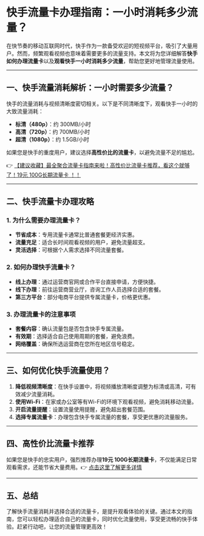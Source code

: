 # 快手流量卡办理指南：一小时消耗多少流量？

在快节奏的移动互联网时代，快手作为一款备受欢迎的短视频平台，吸引了大量用户。然而，频繁观看视频也意味着需要更多的流量支持。本文将为您详细解答**快手如何办理流量卡**以及**观看快手一小时消耗多少流量**，帮助您更好地管理流量使用。

---

## 一、快手流量消耗解析：一小时需要多少流量？

快手的流量消耗与视频清晰度密切相关。以下是不同清晰度下，观看快手一小时的大致流量消耗：

- **标清（480p）**：约 300MB/小时  
- **高清（720p）**：约 700MB/小时  
- **超清（1080p）**：约 1.5GB/小时  

如果您是快手的重度用户，建议选择**高性价比的流量卡**，以避免流量不足的尴尬。

👉 [【建议收藏】最全聚合流量卡指南来啦！高性价比流量卡推荐，看这个就够了！19元 100G长期流量卡 ！！](https://bit.ly/Liuliangka)

---

## 二、快手流量卡办理攻略

### 1. 为什么需要办理流量卡？
- **节省成本**：专用流量卡通常比普通套餐更经济实惠。  
- **流量充足**：适合长时间观看视频的用户，避免流量超支。  
- **灵活选择**：可根据个人需求选择不同流量套餐。  

### 2. 如何办理快手流量卡？
- **线上办理**：通过运营商官网或合作平台直接申请，方便快捷。  
- **线下办理**：前往运营商营业厅，咨询工作人员选择合适的套餐。  
- **第三方平台**：部分电商平台提供专属流量卡，价格更优惠。  

### 3. 办理流量卡的注意事项
- **套餐内容**：确认流量包是否包含快手专属流量。  
- **有效期**：选择适合自己使用周期的套餐，避免浪费。  
- **网络覆盖**：确保所选运营商在您所在地区信号稳定。  

---

## 三、如何优化快手流量使用？

1. **降低视频清晰度**：在快手设置中，将视频播放清晰度调整为标清或高清，可有效减少流量消耗。  
2. **使用Wi-Fi**：在家或办公室等有Wi-Fi的环境下观看视频，避免消耗移动流量。  
3. **开启流量提醒**：设置流量使用提醒，避免超出套餐范围。  
4. **选择专属流量卡**：办理包含快手专属流量的套餐，享受更优惠的流量服务。  

---

## 四、高性价比流量卡推荐

如果您是快手的忠实用户，强烈推荐办理**19元 100G长期流量卡**，不仅能满足日常观看需求，还能节省大量费用。👉 [点击这里了解更多详情](https://bit.ly/Liuliangka)

---

## 五、总结

了解快手流量消耗并选择合适的流量卡，是提升观看体验的关键。通过本文的指南，您可以轻松办理适合自己的流量卡，同时优化流量使用，享受更流畅的快手体验。赶紧行动吧，让您的流量管理更高效！